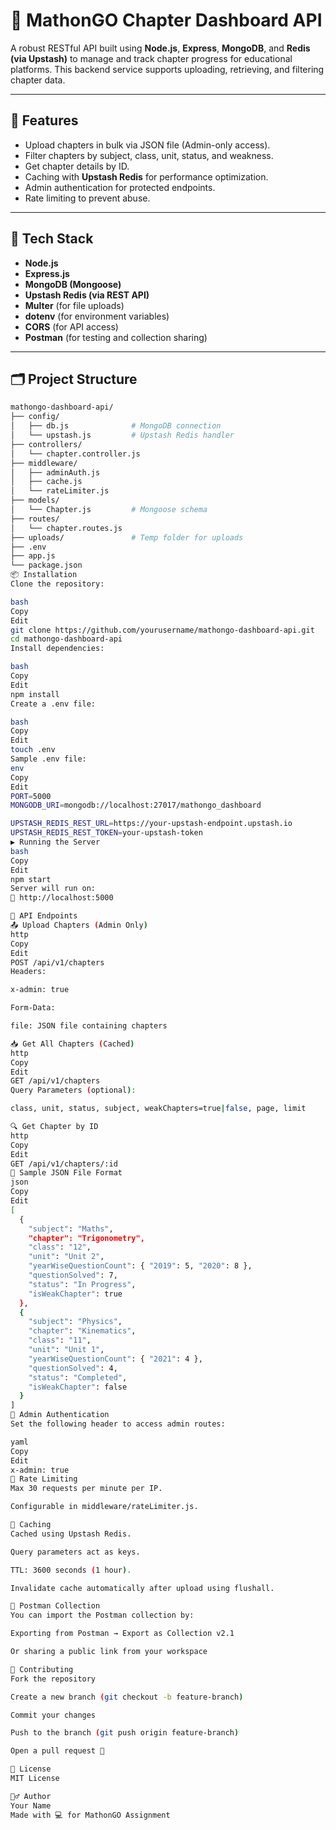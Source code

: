 # 📘 MathonGO Chapter Dashboard API

A robust RESTful API built using **Node.js**, **Express**, **MongoDB**, and **Redis (via Upstash)** to manage and track chapter progress for educational platforms. This backend service supports uploading, retrieving, and filtering chapter data.

---

## 🚀 Features

- Upload chapters in bulk via JSON file (Admin-only access).
- Filter chapters by subject, class, unit, status, and weakness.
- Get chapter details by ID.
- Caching with **Upstash Redis** for performance optimization.
- Admin authentication for protected endpoints.
- Rate limiting to prevent abuse.

---

## 🧱 Tech Stack

- **Node.js**
- **Express.js**
- **MongoDB (Mongoose)**
- **Upstash Redis (via REST API)**
- **Multer** (for file uploads)
- **dotenv** (for environment variables)
- **CORS** (for API access)
- **Postman** (for testing and collection sharing)

---

## 🗂️ Project Structure

```bash
mathongo-dashboard-api/
├── config/
│   ├── db.js              # MongoDB connection
│   └── upstash.js         # Upstash Redis handler
├── controllers/
│   └── chapter.controller.js
├── middleware/
│   ├── adminAuth.js
│   ├── cache.js
│   └── rateLimiter.js
├── models/
│   └── Chapter.js         # Mongoose schema
├── routes/
│   └── chapter.routes.js
├── uploads/               # Temp folder for uploads
├── .env
├── app.js
└── package.json
📦 Installation
Clone the repository:

bash
Copy
Edit
git clone https://github.com/yourusername/mathongo-dashboard-api.git
cd mathongo-dashboard-api
Install dependencies:

bash
Copy
Edit
npm install
Create a .env file:

bash
Copy
Edit
touch .env
Sample .env file:
env
Copy
Edit
PORT=5000
MONGODB_URI=mongodb://localhost:27017/mathongo_dashboard

UPSTASH_REDIS_REST_URL=https://your-upstash-endpoint.upstash.io
UPSTASH_REDIS_REST_TOKEN=your-upstash-token
▶️ Running the Server
bash
Copy
Edit
npm start
Server will run on:
📍 http://localhost:5000

📮 API Endpoints
📤 Upload Chapters (Admin Only)
http
Copy
Edit
POST /api/v1/chapters
Headers:

x-admin: true

Form-Data:

file: JSON file containing chapters

📥 Get All Chapters (Cached)
http
Copy
Edit
GET /api/v1/chapters
Query Parameters (optional):

class, unit, status, subject, weakChapters=true|false, page, limit

🔍 Get Chapter by ID
http
Copy
Edit
GET /api/v1/chapters/:id
📘 Sample JSON File Format
json
Copy
Edit
[
  {
    "subject": "Maths",
    "chapter": "Trigonometry",
    "class": "12",
    "unit": "Unit 2",
    "yearWiseQuestionCount": { "2019": 5, "2020": 8 },
    "questionSolved": 7,
    "status": "In Progress",
    "isWeakChapter": true
  },
  {
    "subject": "Physics",
    "chapter": "Kinematics",
    "class": "11",
    "unit": "Unit 1",
    "yearWiseQuestionCount": { "2021": 4 },
    "questionSolved": 4,
    "status": "Completed",
    "isWeakChapter": false
  }
]
🔐 Admin Authentication
Set the following header to access admin routes:

yaml
Copy
Edit
x-admin: true
🚦 Rate Limiting
Max 30 requests per minute per IP.

Configurable in middleware/rateLimiter.js.

🧠 Caching
Cached using Upstash Redis.

Query parameters act as keys.

TTL: 3600 seconds (1 hour).

Invalidate cache automatically after upload using flushall.

🧪 Postman Collection
You can import the Postman collection by:

Exporting from Postman → Export as Collection v2.1

Or sharing a public link from your workspace

🤝 Contributing
Fork the repository

Create a new branch (git checkout -b feature-branch)

Commit your changes

Push to the branch (git push origin feature-branch)

Open a pull request 🎉

📄 License
MIT License

🙋‍♂️ Author
Your Name
Made with 💻 for MathonGO Assignment


